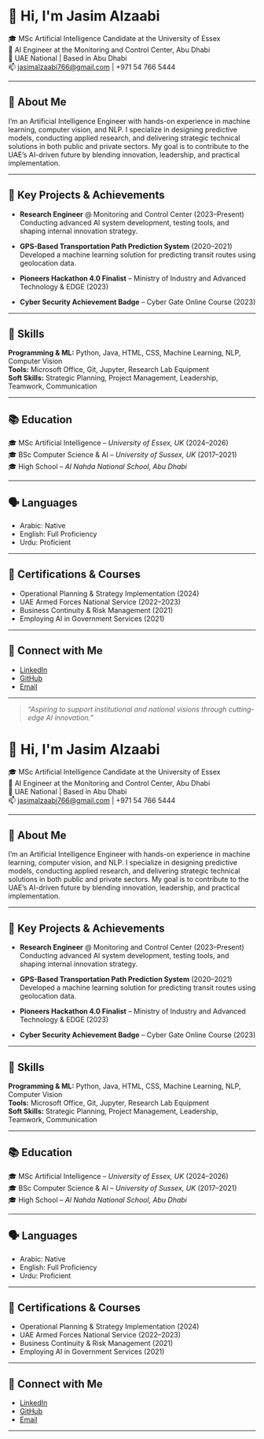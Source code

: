 # 👋 Hi, I'm Jasim Alzaabi

🎓 MSc Artificial Intelligence Candidate at the University of Essex  
🧠 AI Engineer at the Monitoring and Control Center, Abu Dhabi  
📍 UAE National | Based in Abu Dhabi  
📫 jasimalzaabi766@gmail.com | +971 54 766 5444

---

## 🧠 About Me

I’m an Artificial Intelligence Engineer with hands-on experience in machine learning, computer vision, and NLP. I specialize in designing predictive models, conducting applied research, and delivering strategic technical solutions in both public and private sectors. My goal is to contribute to the UAE’s AI-driven future by blending innovation, leadership, and practical implementation.

---

## 🚀 Key Projects & Achievements

- **Research Engineer** @ Monitoring and Control Center (2023–Present)  
  Conducting advanced AI system development, testing tools, and shaping internal innovation strategy.

- **GPS-Based Transportation Path Prediction System** (2020–2021)  
  Developed a machine learning solution for predicting transit routes using geolocation data.

- **Pioneers Hackathon 4.0 Finalist** – Ministry of Industry and Advanced Technology & EDGE (2023)

- **Cyber Security Achievement Badge** – Cyber Gate Online Course (2023)

---

## 🧰 Skills

**Programming & ML:** Python, Java, HTML, CSS, Machine Learning, NLP, Computer Vision  
**Tools:** Microsoft Office, Git, Jupyter, Research Lab Equipment  
**Soft Skills:** Strategic Planning, Project Management, Leadership, Teamwork, Communication

---

## 📚 Education

🎓 MSc Artificial Intelligence – *University of Essex, UK* (2024–2026)  
🎓 BSc Computer Science & AI – *University of Sussex, UK* (2017–2021)  
🎓 High School – *Al Nahda National School, Abu Dhabi*

---

## 🗣️ Languages

- Arabic: Native  
- English: Full Proficiency  
- Urdu: Proficient

---

## 📜 Certifications & Courses

- Operational Planning & Strategy Implementation (2024)  
- UAE Armed Forces National Service (2022–2023)  
- Business Continuity & Risk Management (2021)  
- Employing AI in Government Services (2021)

---

## 📎 Connect with Me

- [LinkedIn](https://www.linkedin.com/in/YOUR-LINK-HERE)
- [GitHub](https://github.com/YOUR-USERNAME)
- [Email](mailto:jasimalzaabi766@gmail.com)

---

> *“Aspiring to support institutional and national visions through cutting-edge AI innovation.”*

# 👋 Hi, I'm Jasim Alzaabi

🎓 MSc Artificial Intelligence Candidate at the University of Essex  
🧠 AI Engineer at the Monitoring and Control Center, Abu Dhabi  
📍 UAE National | Based in Abu Dhabi  
📫 jasimalzaabi766@gmail.com | +971 54 766 5444

---

## 🧠 About Me

I’m an Artificial Intelligence Engineer with hands-on experience in machine learning, computer vision, and NLP. I specialize in designing predictive models, conducting applied research, and delivering strategic technical solutions in both public and private sectors. My goal is to contribute to the UAE’s AI-driven future by blending innovation, leadership, and practical implementation.

---

## 🚀 Key Projects & Achievements

- **Research Engineer** @ Monitoring and Control Center (2023–Present)  
  Conducting advanced AI system development, testing tools, and shaping internal innovation strategy.

- **GPS-Based Transportation Path Prediction System** (2020–2021)  
  Developed a machine learning solution for predicting transit routes using geolocation data.

- **Pioneers Hackathon 4.0 Finalist** – Ministry of Industry and Advanced Technology & EDGE (2023)

- **Cyber Security Achievement Badge** – Cyber Gate Online Course (2023)

---

## 🧰 Skills

**Programming & ML:** Python, Java, HTML, CSS, Machine Learning, NLP, Computer Vision  
**Tools:** Microsoft Office, Git, Jupyter, Research Lab Equipment  
**Soft Skills:** Strategic Planning, Project Management, Leadership, Teamwork, Communication

---

## 📚 Education

🎓 MSc Artificial Intelligence – *University of Essex, UK* (2024–2026)  
🎓 BSc Computer Science & AI – *University of Sussex, UK* (2017–2021)  
🎓 High School – *Al Nahda National School, Abu Dhabi*

---

## 🗣️ Languages

- Arabic: Native  
- English: Full Proficiency  
- Urdu: Proficient

---

## 📜 Certifications & Courses

- Operational Planning & Strategy Implementation (2024)  
- UAE Armed Forces National Service (2022–2023)  
- Business Continuity & Risk Management (2021)  
- Employing AI in Government Services (2021)

---

## 📎 Connect with Me

- [LinkedIn](https://www.linkedin.com/in/YOUR-LINK-HERE)
- [GitHub](https://github.com/YOUR-USERNAME)
- [Email](mailto:jasimalzaabi766@gmail.com)

---



